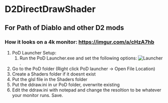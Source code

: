 # D2DirectDrawShader
## For Path of Diablo and other D2 mods

### How it looks on a 4k monitor: https://imgur.com/a/cHzA7hb

1. PoD Launcher Setup:
   1. Run the PoD Launcher.exe and set the following options: 
   ![Launcher](https://cdn.discordapp.com/attachments/817808360388165672/817812344037048340/D2-DirectDraw.png). 
1. Go to the PoD folder (Right click PoD launcher -> Open File Location)
1. Create a Shaders folder if it doesnt exist
1. Put the glsl file in the Shaders folder
1. Put the ddraw.ini in ur PoD folder, overwrite existing
1. Edit the ddraw.ini with notepad and change the resoltion to be whatever your monitor runs. Save.

